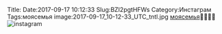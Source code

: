 Title:
Date:2017-09-17 10:12:33
Slug:BZI2pgtHFWs
Category:Инстаграм
Tags:моясемья
image:2017-09-17_10-12-33_UTC_tntl.jpg
[моясемья]({tag}моясемья)👨‍👩‍👧‍👦
![instagram]({attach}images/2017-09-17_10-12-33_UTC.jpg)
